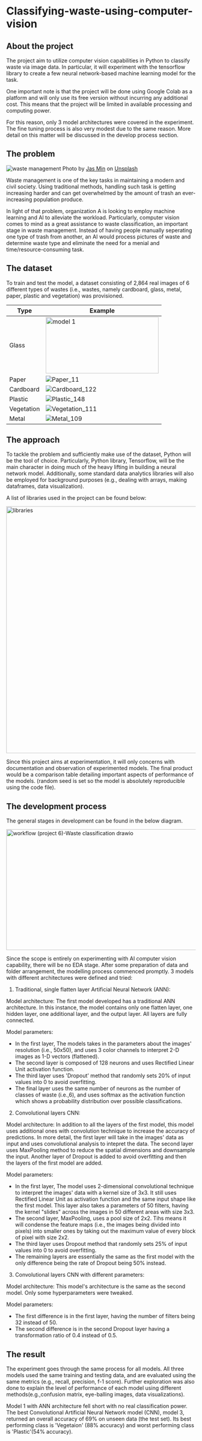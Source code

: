 # Classifying-waste-using-computer-vision

## About the project
The project aim to utilize computer vision capabilities in Python to classify waste via image data. In particular, it will experiment with the tensorflow library to create a few neural network-based machine learning model for the task.

One important note is that the project will be done using Google Colab as a platform and will only use its free version without incurring any additional cost. This means that the project will be limited in available processing and computing power.

For this reason, only 3 model architectures were covered in the experiment. The fine tuning process is also very modest due to the same reason. More detail on this matter will be discussed in the develop process section.

## The problem

![waste management](https://github.com/user-attachments/assets/6a123c89-dcb1-4564-9ed5-9994618b85d3)
Photo by <a href="https://unsplash.com/@filmbetrachterin?utm_content=creditCopyText&utm_medium=referral&utm_source=unsplash">Jas Min</a> on <a href="https://unsplash.com/photos/assorted-plastic-bottles-in-black-plastic-bucket-CIItgnBEOgw?utm_content=creditCopyText&utm_medium=referral&utm_source=unsplash">Unsplash</a>
      

Waste management is one of the key tasks in maintaining a modern and civil society. Using traditional methods, handling such task is getting increasing harder and can get overwhelmed by the amount of trash an ever-increasing population produce.

In light of that problem, organization A is looking to employ machine learning and AI to alleviate the workload. Particularly, computer vision comes to mind as a great assistance to waste classification, an important stage in waste management. Instead of having people manually seperating one type of trash from another, an AI would process pictures of waste and determine waste type and eliminate the need for a menial and time/resource-consuming task.

## The dataset
To train and test the model, a dataset consisting of 2,864 real images of 6 different types of wastes (i.e., wastes, namely cardboard, glass, metal, paper, plastic and vegetation) was provisioned.

|Type|Example|
|---|---|
|Glass|<img width="300" height="150" alt="model 1" src=https://github.com/user-attachments/assets/d10edfd0-8773-49ac-9521-0b6abd5e5ede>|
|Paper|![Paper_11](https://github.com/user-attachments/assets/dfd93204-5a2a-4bf7-bc98-2ea7d8784c9a)|
|Cardboard|![Cardboard_122](https://github.com/user-attachments/assets/c098c46c-9709-4295-a8b5-b501380d0224)|
|Plastic|![Plastic_148](https://github.com/user-attachments/assets/938d30cd-79d2-48cd-a713-eb66160842b2)|
|Vegetation|![Vegetation_111](https://github.com/user-attachments/assets/65d35a08-45aa-4a14-9d86-4bea73c51b69)|
|Metal|![Metal_109](https://github.com/user-attachments/assets/7b1743f4-56f4-4edf-acaf-829b81037ac8)|

## The approach
To tackle the problem and sufficiently make use of the dataset, Python will be the tool of choice. Particularly, Python library, Tensorflow, will be the main character in doing much of the heavy lifting in building a neural network model. Additionally, some standard data analytics libraries will also be employed for background purposes (e.g., dealing with arrays, making dataframes, data visualization).

A list of libraries used in the project can be found below:
 
<img width="665" height="656" alt="libraries" src="https://github.com/user-attachments/assets/2cf09b63-83d2-4880-98eb-89cda1628273" />
 
Since this project aims at experimentation, it will only concerns with documentation and observation of experimented models. The final product would be a comparison table detailing important aspects of performance of the models. (random seed is set so the model is absolutely reproducible using the code file).

## The development process
The general stages in development can be found in the below diagram.
 
<img width="1361" height="321" alt="workflow (project 6)-Waste classification drawio" src="https://github.com/user-attachments/assets/2be5dcc1-726f-46bd-8113-7fdcd7066b5a" />
 
Since the scope is entirely on experimenting with AI computer vision capability, there will be no EDA stage. After some preparation of data and folder arrangement, the modelling process commenced promptly. 3 models with different architectures were defined and tried:

1) Traditional, single flatten layer Artificial Neural Network (ANN):

Model architecture: The first model developed has a traditional ANN architecture. In this instance, the model contains only one flatten layer, one hidden layer, one additional layer, and the output layer. All layers are fully connected.

Model parameters:
  - In the first layer, The models takes in the parameters about the images' resolution (i.e., 50x50), and uses 3 color channels to interpret 2-D images as 1-D vectors (flattened).
  - The second layer is composed of 128 neurons and uses Rectified Linear Unit activation function.
  - The third layer uses 'Dropout' method that randomly sets 20% of input values into 0 to avoid overfitting.
  - The final layer uses the same number of neurons as the number of classes of waste (i.e.,6), and uses softmax as the activation function which shows a probability distribution over possible classifications.

2) Convolutional layers CNN:

Model architecture: In addition to all the layers of the first model, this model uses additional ones with convolution technique to increase the accuracy of predictions. In more detail, the first layer will take in the images' data as input and uses convolutional analysis to intepret the data. The second layer uses MaxPooling method to reduce the spatial dimensions and downsample the input. Another layer of Dropout is added to avoid overfitting and then the layers of the first model are added.

Model parameters:
  - In the first layer, The model uses 2-dimensional convolutional technique to interpret the images' data with a kernel size of 3x3. It still uses Rectified Linear Unit as activation function and the same input shape like the first model. This layer also takes a parameters of 50 filters, having the kernel "slides" across the images in 50 different areas with size 3x3.
  - The second layer, MaxPooling, uses a pool size of 2x2. Tihs means it will condense the feature maps (i.e., the images being divided into pixels) into smaller ones by taking out the maximum value of every block of pixel with size 2x2.
  - The third layer uses Dropout method that randomly sets 25% of input values into 0 to avoid overfitting.
  - The remaining layers are essentially the same as the first model with the only difference being the rate of Dropout being 50% instead.

3) Convolutional layers CNN with different parameters:

Model architecture: This model's architecture is the same as the second model. Only some hyperparameters were tweaked.

Model parameters:
  - The first difference is in the first layer, having the number of filters being 32 instead of 50.
  - The second difference is in the second Dropout layer having a transformation ratio of 0.4 instead of 0.5.

## The result

The experiment goes through the same process for all models. All three models used the same training and testing data, and are evaluated using the same metrics (e.g., recall, precision, f-1 score). Further exploration was also done to explain the level of performance of each model using different methods(e.g.,confusion matrix, eye-balling images, data visualizations).

Model 1 with ANN architecture fell short with no real classification power. The best Convolutional Artificial Neural Network model (CNN), model 3, returned an overall accuracy of 69% on unseen data (the test set). Its best performing class is 'Vegetaion' (88% accuracy) and worst performing class is 'Plastic'(54% accuracy).
